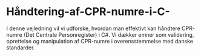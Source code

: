 # Håndtering-af-CPR-numre-i-C-
I denne vejledning vil vi udforske, hvordan man effektivt kan håndtere CPR-numre (Det Centrale Personregister) i C#. Vi dækker emner som validering, oprettelse og manipulation af CPR-numre i overensstemmelse med danske standarder.
